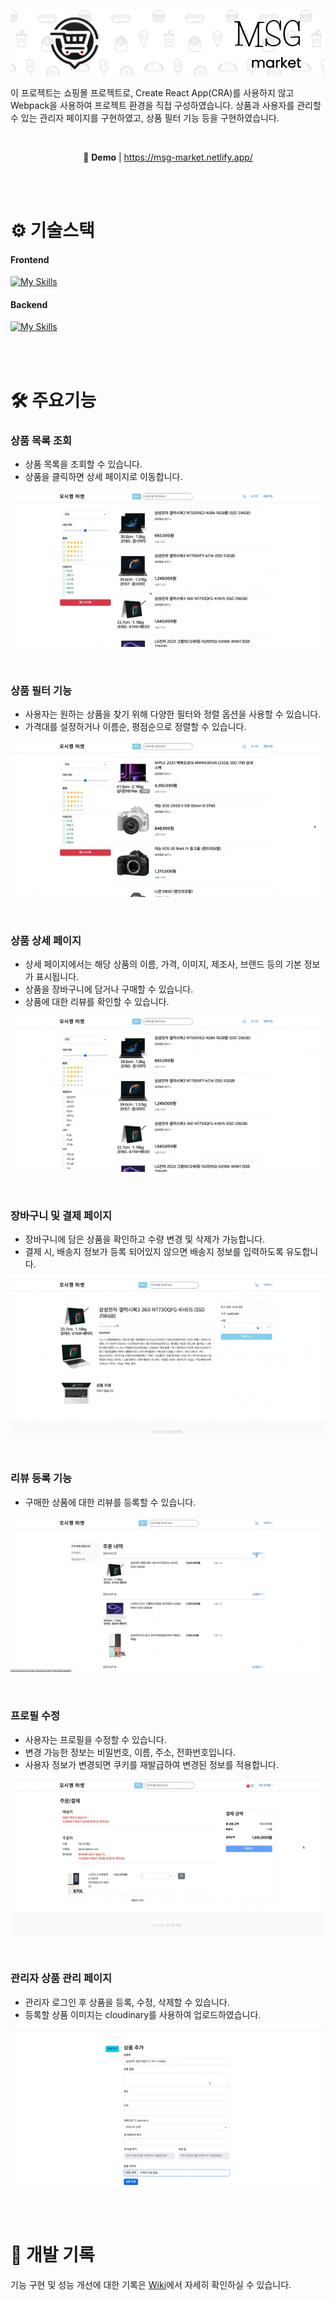 ![header_image](/images/header_image.png)

이 프로젝트는 쇼핑몰 프로젝트로, Create React App(CRA)를 사용하지 않고 Webpack을 사용하여 프로젝트 환경을 직접 구성하였습니다.
상품과 사용자를 관리할 수 있는 관리자 페이지를 구현하였고, 상품 필터 기능 등을 구현하였습니다.

<br/>

<div align='center'>

🚀 **Demo** | https://msg-market.netlify.app/

</div>

<br/><br/>

# ⚙️ 기술스택

#### Frontend

[![My Skills](https://skillicons.dev/icons?i=babel,webpack,ts,react,redux,bootstrap&theme=dark)](https://skillicons.dev)

#### Backend

[![My Skills](https://skillicons.dev/icons?i=nodejs,express,mongodb&theme=dark)](https://skillicons.dev)

<br/><br/>

# 🛠️ 주요기능

### 상품 목록 조회

- 상품 목록을 조회할 수 있습니다.
- 상품을 클릭하면 상세 페이지로 이동합니다.

![상품 목록 조회](/images/product_list.gif)

<br/>

### 상품 필터 기능

- 사용자는 원하는 상품을 찾기 위해 다양한 필터와 정렬 옵션을 사용할 수 있습니다.
- 가격대를 설정하거나 이름순, 평점순으로 정렬할 수 있습니다.

![상품 필터 기능](/images/product_filter.gif)

<br/>

### 상품 상세 페이지

- 상세 페이지에서는 해당 상품의 이름, 가격, 이미지, 제조사, 브랜드 등의 기본 정보가 표시됩니다.
- 상품을 장바구니에 담거나 구매할 수 있습니다.
- 상품에 대한 리뷰를 확인할 수 있습니다.

![상품 상세 페이지](/images/product_detail.gif)

<br/>

### 장바구니 및 결제 페이지

- 장바구니에 담은 상품을 확인하고 수량 변경 및 삭제가 가능합니다.
- 결제 시, 배송지 정보가 등록 되어있지 않으면 배송지 정보를 입력하도록 유도합니다.

![장바구니 및 결제 페이지](/images/cart_perchase.gif)

<br/>

### 리뷰 등록 기능

- 구매한 상품에 대한 리뷰를 등록할 수 있습니다.

![리뷰 등록 기능](/images/review.gif)

<br/>

### 프로필 수정

- 사용자는 프로필을 수정할 수 있습니다.
- 변경 가능한 정보는 비밀번호, 이름, 주소, 전화번호입니다.
- 사용자 정보가 변경되면 쿠키를 재발급하여 변경된 정보를 적용합니다.

![프로필 수정](/images/profile.gif)

<br/>

### 관리자 상품 관리 페이지

- 관리자 로그인 후 상품을 등록, 수정, 삭제할 수 있습니다.
- 등록할 상품 이미지는 cloudinary를 사용하여 업로드하였습니다.

![관리자 상품 관리 페이지](/images/admin_product.gif)

<br/><br/>

# 📝 개발 기록

기능 구현 및 성능 개선에 대한 기록은 [Wiki](https://github.com/CH4MD0M/market-project/wiki)에서 자세히 확인하실 수 있습니다.
